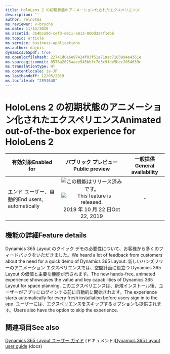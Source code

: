 ```yaml
---
title: HoloLens 2 の初期状態のアニメーション化されたエクスペリエンス
description: ''
author: relnotes
ms.reviewer: v-brycho
ms.date: 11/15/2019
ms.assetid: 364bca9d-cef3-e911-a813-000d3a4f1ebb
ms.topic: article
ms.service: business-applications
ms.author: dajois
dynamics365pdf: true
ms.openlocfilehash: 22741d0a6e97424f03f51a710ac7183994e4361e
ms.sourcegitcommit: 8576a2025aaee545bbfc7d3c91de5bec2054639c
ms.translationtype: HT
ms.contentlocale: ja-JP
ms.lasthandoff: 12/05/2019
ms.locfileid: "2891640"
---
```

# <a name="animated-out-of-the-box-experience-for-hololens-2"></a><span data-ttu-id="8e5c1-102">HoloLens 2 の初期状態のアニメーション化されたエクスペリエンス</span><span class="sxs-lookup"><span data-stu-id="8e5c1-102">Animated out-of-the-box experience for HoloLens 2</span></span>


| <span data-ttu-id="8e5c1-103">有効対象</span><span class="sxs-lookup"><span data-stu-id="8e5c1-103">Enabled for</span></span>    |  <span data-ttu-id="8e5c1-104">パブリック プレビュー</span><span class="sxs-lookup"><span data-stu-id="8e5c1-104">Public preview</span></span> | <span data-ttu-id="8e5c1-105">一般提供</span><span class="sxs-lookup"><span data-stu-id="8e5c1-105">General availability</span></span> | 
| ---------- | :----------: |:----------: |
|<span data-ttu-id="8e5c1-106">エンド ユーザー、自動的</span><span class="sxs-lookup"><span data-stu-id="8e5c1-106">End users, automatically</span></span>|<span data-ttu-id="8e5c1-107">![この機能はリリース済みです。](/dynamics365-release-plan/media/green-checkmark.png "この機能はリリース済みです。")</span><span class="sxs-lookup"><span data-stu-id="8e5c1-107">![This feature is released.](/dynamics365-release-plan/media/green-checkmark.png "This feature is released.")</span></span> <span data-ttu-id="8e5c1-108">2019 年 10 月 22 日</span><span class="sxs-lookup"><span data-stu-id="8e5c1-108">Oct 22, 2019</span></span>| -|






## <a name="feature-details"></a><span data-ttu-id="8e5c1-109">機能の詳細</span><span class="sxs-lookup"><span data-stu-id="8e5c1-109">Feature details</span></span>
<!--feature detail start -->
<span data-ttu-id="8e5c1-110">Dynamics 365 Layout のクイック デモの必要性について、お客様から多くのフィードバックをいただきました。</span><span class="sxs-lookup"><span data-stu-id="8e5c1-110">We heard a lot of feedback from customers about the need for a quick demo of Dynamics 365 Layout.</span></span> <span data-ttu-id="8e5c1-111">新しいハンズフリーのアニメーション エクスペリエンスでは、空間計画に役立つ Dynamics 365 Layout の価値と主要な機能が示されます。</span><span class="sxs-lookup"><span data-stu-id="8e5c1-111">The new hands-free, animated experience showcases the value and key capabilities of Dynamics 365 Layout for space planning.</span></span> <span data-ttu-id="8e5c1-112">このエクスペリエンスは、新規インストール後、ユーザーがアプリにログインする前に自動的に開始されます。</span><span class="sxs-lookup"><span data-stu-id="8e5c1-112">The experience starts automatically for every fresh installation before users sign in to the app.</span></span> <span data-ttu-id="8e5c1-113">ユーザーには、エクスペリエンスをスキップするオプションも提供されます。</span><span class="sxs-lookup"><span data-stu-id="8e5c1-113">Users also have the option to skip the experience.</span></span>
<!--feature detail end -->










## <a name="see-also"></a><span data-ttu-id="8e5c1-114">関連項目</span><span class="sxs-lookup"><span data-stu-id="8e5c1-114">See also</span></span>

<span data-ttu-id="8e5c1-115">[Dynamics 365 Layout ユーザー ガイド](https://docs.microsoft.com/dynamics365/mixed-reality/layout/user-guide) (ドキュメント)</span><span class="sxs-lookup"><span data-stu-id="8e5c1-115">[Dynamics 365 Layout user guide](https://docs.microsoft.com/dynamics365/mixed-reality/layout/user-guide) (docs)</span></span>
